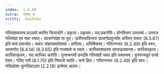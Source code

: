 ```yaml
---
index:  1.4.60
sutra:  गतिश् च
vritti:  kashika 
---
```


गतिसंज्ञकाश्च प्राऽदयो भवन्ति क्रियायोगे। प्रकृत्य। प्रकृतम्। यत् प्रकरोति। योगविभाग उत्तरार्थः। उत्तरत्र गतिसंज्ञा एव यथा स्यात्। उपसर्गसंज्ञा मा भूत्। ऊरीस्यातित्यत्र उपसर्गप्रादुर्भ्याम् अस्तिर् यच्परः (8.3.87) इति षत्वं प्रसज्येत। चकरः संज्ञासमावेशार्थः। प्रणीतम्। अभिषिक्तम्। गतिरनन्तरः (6.2.49) इति स्वरः, उपसर्गात् (8.4.14) (8.3.65) इति णत्वषत्वे च भवतः। कारिकाशब्दस्य उपसङ्ख्यानम्। कारिकाकृत्य। कारिकाकृतम्। यत् कारिका करोति। पुनश्चनसौ छन्दसि गतिसंज्ञौ भवत इति वक्तव्यम्। पुनरुत्स्यूतं वासो देयम्। गतिर् गतौ (8.1.70) इति निघातो भवति। चनो हितः। गतिरनन्तरः (6.2.49) इति स्वरः। गतिप्रदेशाः कुगतिप्राऽदय (2.2.18) इत्येवम् आदयः।

